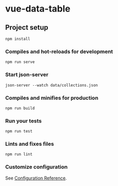 # vue-data-table

## Project setup
```
npm install
```

### Compiles and hot-reloads for development
```
npm run serve
```

### Start json-server
```
json-server --watch data/collections.json
```

### Compiles and minifies for production
```
npm run build
```

### Run your tests
```
npm run test
```

### Lints and fixes files
```
npm run lint
```

### Customize configuration
See [Configuration Reference](https://cli.vuejs.org/config/).
